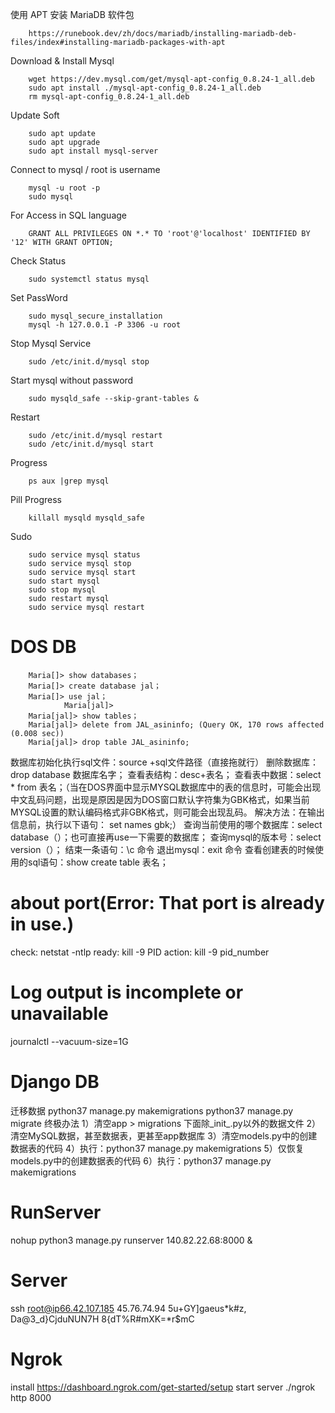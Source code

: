 
使用 APT 安装 MariaDB 软件包

        https://runebook.dev/zh/docs/mariadb/installing-mariadb-deb-files/index#installing-mariadb-packages-with-apt
Download & Install Mysql

        wget https://dev.mysql.com/get/mysql-apt-config_0.8.24-1_all.deb
        sudo apt install ./mysql-apt-config_0.8.24-1_all.deb
        rm mysql-apt-config_0.8.24-1_all.deb
Update Soft

        sudo apt update
        sudo apt upgrade
        sudo apt install mysql-server
Connect to mysql / root is username

        mysql -u root -p
        sudo mysql
For Access in SQL language

        GRANT ALL PRIVILEGES ON *.* TO 'root'@'localhost' IDENTIFIED BY '12' WITH GRANT OPTION;
Check Status

        sudo systemctl status mysql
Set PassWord

        sudo mysql_secure_installation
        mysql -h 127.0.0.1 -P 3306 -u root
Stop Mysql Service

        sudo /etc/init.d/mysql stop 
Start mysql without password

        sudo mysqld_safe --skip-grant-tables & 
Restart

        sudo /etc/init.d/mysql restart
        sudo /etc/init.d/mysql start
Progress

        ps aux |grep mysql
Pill Progress

        killall mysqld mysqld_safe
Sudo

        sudo service mysql status
        sudo service mysql stop
        sudo service mysql start
        sudo start mysql
        sudo stop mysql
        sudo restart mysql
        sudo service mysql restart
# DOS DB

        Maria[]> show databases；
        Maria[]> create database jal；
        Maria[]> use jal；
                Maria[jal]> 
        Maria[jal]> show tables；
        Maria[jal]> delete from JAL_asininfo; (Query OK, 170 rows affected (0.008 sec))
        Maria[jal]> drop table JAL_asininfo;

数据库初始化执行sql文件：source +sql文件路径（直接拖就行）
删除数据库：drop database 数据库名字；
查看表结构：desc+表名；
查看表中数据：select * from 表名；（当在DOS界面中显示MYSQL数据库中的表的信息时，可能会出现中文乱码问题，出现是原因是因为DOS窗口默认字符集为GBK格式，如果当前MYSQL设置的默认编码格式非GBK格式，则可能会出现乱码。
解决方法：在输出信息前，执行以下语句：
set names gbk;）
查询当前使用的哪个数据库：select database（）；也可直接再use一下需要的数据库；
查询mysql的版本号：select version（）；
结束一条语句：\c 命令
退出mysql：exit 命令
查看创建表的时候使用的sql语句：show create table 表名；


# about port(Error: That port is already in use.)
check: netstat -ntlp
ready: kill -9 PID
action: kill -9 pid_number

# Log output is incomplete or unavailable
journalctl --vacuum-size=1G

# Django DB
迁移数据
        python37 manage.py makemigrations
        python37 manage.py migrate
终极办法
        1）清空app > migrations 下面除_init_.py以外的数据文件
        2）清空MySQL数据，甚至数据表，更甚至app数据库
        3）清空models.py中的创建数据表的代码
        4）执行：python37 manage.py makemigrations
        5）仅恢复models.py中的创建数据表的代码
        6）执行：python37 manage.py makemigrations

# RunServer
nohup python3 manage.py runserver 140.82.22.68:8000 &

# Server
ssh root@ip66.42.107.185 45.76.74.94
5u+GY]gaeus*k#z,
Da@3_d}CjduNUN7H
8{dT%R#mXK=*r$mC

# Ngrok
install
        https://dashboard.ngrok.com/get-started/setup
start server
         ./ngrok http 8000
